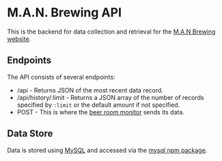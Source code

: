 # M.A.N. Brewing API
This is the backend for data collection and retrieval for the [M.A.N Brewing website](http://man-brewing.ddns.net/).

## Endpoints
The API consists of several endpoints:
* /api - Returns JSON of the most recent data record.
* /api/history/:limit - Returns a JSON array of the number of records specified by `:limit` or the default amount if not specified.
* POST - This is where the [beer room monitor](https://github.com/man-brewing/environment_monitor) sends its data.

## Data Store
Data is stored using [MySQL](https://www.mysql.com/) and accessed via the [mysql npm package](https://www.npmjs.com/package/mysql).